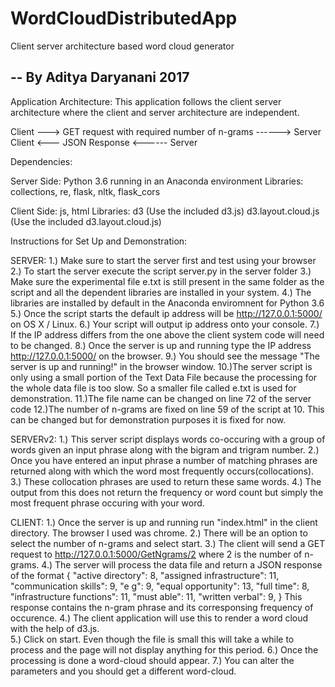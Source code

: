 # WordCloudDistributedApp
Client server architecture based word cloud generator

--
By Aditya Daryanani 2017 
--

Application Architecture: This application follows the client server architecture where the client and server architecture are independent.

Client ---> GET request with required number of n-grams ------> Server
Client <---				JSON Response				    <------ Server


Dependencies:

Server Side:
Python 3.6 running in an Anaconda environment
Libraries:
collections, re, flask, nltk, flask_cors

Client Side:
js, html
Libraries:
d3 (Use the included d3.js)
d3.layout.cloud.js (Use the included d3.layout.cloud.js)

Instructions for Set Up and Demonstration:

SERVER:
1.) Make sure to start the server first and test using your browser
2.) To start the server execute the script server.py in the server folder
3.) Make sure the experimental file e.txt is still present in the same folder as the script and all 	the dependent libraries are installed in your system.
4.) The libraries are installed by default in the Anaconda enviromnent for Python 3.6
5.) Once the script starts the default ip address will be http://127.0.0.1:5000/ on OS X / Linux. 
6.) Your script will output ip address onto your console.
7.) If the IP address differs from the one above the client system code will need to be changed.
8.) Once the server is up and running type the IP address http://127.0.0.1:5000/ on the browser.
9.)	You should see the message "The server is up and running!" in the browser window.
10.)The server script is only using a small portion of the Text Data File because the processing for 	 the whole data file is too slow. So a smaller file called e.txt is used for demonstration.
11.)The file name can be changed on line 72 of the server code
12.)The number of n-grams are fixed on line 59 of the script at 10. This can be changed but for demonstration purposes it is fixed for now.

SERVERv2:
1.) This server script displays words co-occuring with a group of words given an input phrase along with the bigram and trigram number.
2.) Once you have entered an input phrase a number of matching phrases are returned along with which the word most frequently occurs(collocations).
3.) These collocation phrases are used to return these same words.
4.) The output from this does not return the frequency or word count but simply the most frequent phrase occuring with your word.

CLIENT:
1.) Once the server is up and running run "index.html" in the client directory. The browser I used was chrome.
2.) There will be an option to select the number of n-grams and select start.
3.) The client will send a GET request to http://127.0.0.1:5000/GetNgrams/2 where 2 is the number of n-grams.
4.) The server will process the data file and return a JSON response of the format
	{
 		 "active directory": 8, 
 		 "assigned infrastructure": 11, 
  		 "communication skills": 9, 
  		 "e g": 9, 
  		 "equal opportunity": 13, 
	     "full time": 8, 
	     "infrastructure functions": 11, 
	     "must able": 11, 
	     "written verbal": 9, 
    }
    This response contains the n-gram phrase and its corresponsing frequency of occurence.
4.) The client application will use this to render a word cloud with the help of d3.js.    
5.) Click on start. Even though the file is small this will take a while to process and the page will not display anything for this period.
6.) Once the processing is done a word-cloud should appear.
7.) You can alter the parameters and you should get a different word-cloud.


